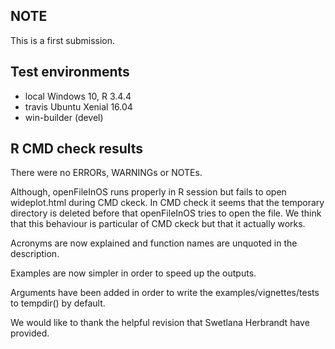 ## NOTE
This is a first submission.

## Test environments
* local Windows 10, R 3.4.4
* travis Ubuntu Xenial 16.04
* win-builder (devel)

## R CMD check results
There were no ERRORs, WARNINGs or NOTEs.

Although, openFileInOS runs properly in R session 
but fails to open wideplot.html during CMD ckeck.
In CMD check it seems that the temporary directory
is deleted before that openFileInOS tries to open
the file. We think that this behaviour is particular
of CMD ckeck but that it actually works.

Acronyms are now explained and function names 
are unquoted in the description.

Examples are now simpler in order to speed up the 
outputs.

Arguments have been added in order to write the 
examples/vignettes/tests to tempdir() by default.

We would like to thank the helpful revision that 
Swetlana Herbrandt have provided.




